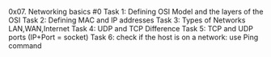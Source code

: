 0x07. Networking basics #0
Task 1: Defining OSI Model and the layers of the OSI
Task 2: Defining MAC and IP addresses
Task 3: Types of Networks LAN,WAN,Internet
Task 4: UDP and TCP Difference
Task 5: TCP and UDP ports (IP+Port = socket)
Task 6: check if the host is on a network:
        use Ping command

